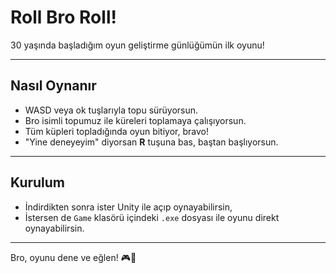 # Roll Bro Roll!

30 yaşında başladığım oyun geliştirme günlüğümün ilk oyunu!

---

## Nasıl Oynanır

- WASD veya ok tuşlarıyla topu sürüyorsun.  
- Bro isimli topumuz ile küreleri toplamaya çalışıyorsun.  
- Tüm küpleri topladığında oyun bitiyor, bravo!  
- "Yine deneyeyim" diyorsan **R** tuşuna bas, baştan başlıyorsun.

---

## Kurulum

- İndirdikten sonra ister Unity ile açıp oynayabilirsin,  
- İstersen de `Game` klasörü içindeki `.exe` dosyası ile oyunu direkt oynayabilirsin.

---

Bro, oyunu dene ve eğlen! 🎮🚀
